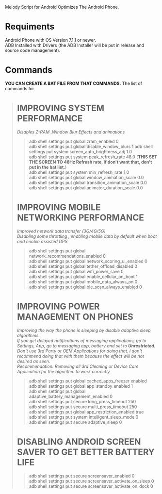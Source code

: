 Melody Script for Android
Optimizes The Android Phone.


# Requiments
Android Phone with OS Version 7.1.1 or newer.  
ADB Installed with Drivers (the ADB Installer will be put in release and source code management).  


# Commands

__YOU CAN CREATE A BAT FILE FROM THAT COMMANDS.__
The list of commands for
> # IMPROVING SYSTEM PERFORMANCE
>*Disables Z-RAM ,Window Blur Effects and animations*
>>adb shell settings put global zram_enabled 0  
>>adb shell settings put global disable_window_blurs 1 
>> adb shell settings put system screen_auto_brightness_adj 1.0  
>> adb shell settings put system peak_refresh_rate 48.0  (__THIS SET THE SCREEN TO 48Hz Refresh rate, if don't want that, don't put in the bat list.__)  
>> adb shell settings put system min_refresh_rate 1.0  
>> adb shell settings put global window_animation_scale 0.0  
>> adb shell settings put global transition_animation_scale 0.0  
>> adb shell settings put global animator_duration_scale 0.0  
>
> # IMPROVING MOBILE NETWORKING PERFORMANCE
>*Improved network data transfer (3G/4G/5G)*  
>*Disabling some throttling , enabling mobile data by default when boot and enable assisted GPS*
>>adb shell settings put global network_recommendations_enabled 0  
>>adb shell settings put global network_scoring_ui_enabled 0  
>>adb shell settings put global tether_offload_disabled 0  
>>adb shell settings put global wifi_power_save 0  
>>adb shell settings put global enable_cellular_on_boot 1  
>>adb shell settings put global mobile_data_always_on 0  
>>adb shell settings put global ble_scan_always_enabled 0  
> # IMPROVING POWER MANAGEMENT ON PHONES
>*Improving the way the phone is sleeping by disable adaptive sleep algorithms.*  
>*If you get delayed notifications of messaging applications, go to Settings, App, go to messaging app, battery and set to __Unrestricted__.*  
>*Don't use 3rd Party or OEM Applications for doing that. I don't recommend doing that with them because the effect will be not desired as seen.*  
>*Recommendation: Removing all 3rd Cleaning or Device Care Application for the algorithm to work correctly.*  
>>adb shell settings put global cached_apps_freezer enabled  
>>adb shell settings put global app_standby_enabled 1  
>>adb shell settings put global adaptive_battery_management_enabled 0  
>>adb shell settings put secure long_press_timeout 250  
>>adb shell settings put secure multi_press_timeout 250  
>>adb shell settings put global app_restriction_enabled true  
>>adb shell settings put system intelligent_sleep_mode 0  
>>adb shell settings put secure adaptive_sleep 0  
># DISABLING ANDROID SCREEN SAVER TO GET BETTER BATTERY LIFE  
>>adb shell settings put secure screensaver_enabled 0   
>>adb shell settings put secure screensaver_activate_on_sleep 0  
>>adb shell settings put secure screensaver_activate_on_dock 0  
